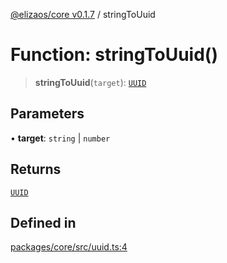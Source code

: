 [@elizaos/core v0.1.7](../index.md) / stringToUuid

# Function: stringToUuid()

> **stringToUuid**(`target`): [`UUID`](../type-aliases/UUID.md)

## Parameters

• **target**: `string` \| `number`

## Returns

[`UUID`](../type-aliases/UUID.md)

## Defined in

[packages/core/src/uuid.ts:4](https://github.com/bbopar/eliza/blob/main/packages/core/src/uuid.ts#L4)
